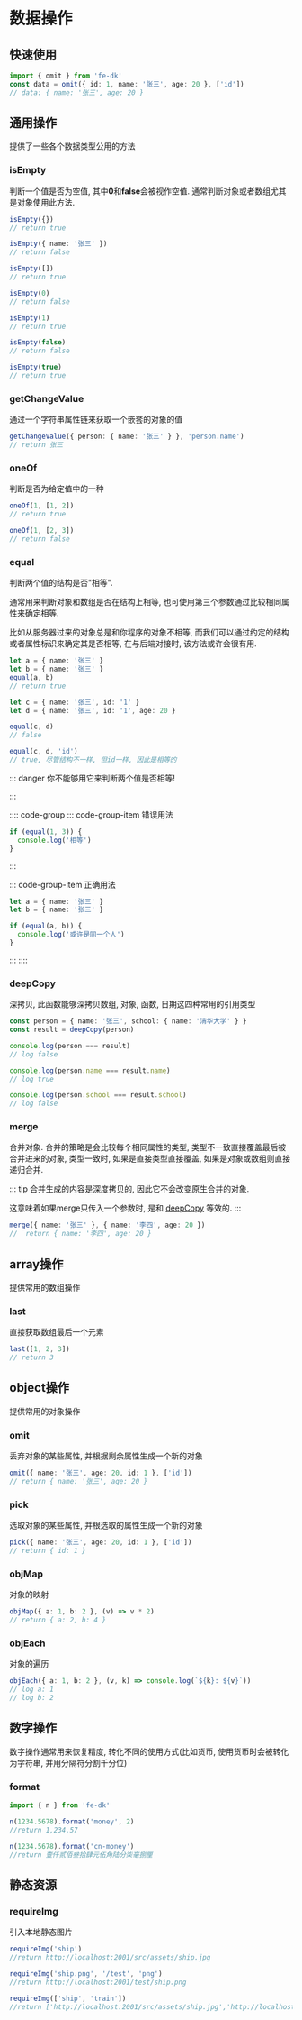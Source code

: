 # 数据操作

## 快速使用
```ts
import { omit } from 'fe-dk'
const data = omit({ id: 1, name: '张三', age: 20 }, ['id'])
// data: { name: '张三', age: 20 }
```

## 通用操作
提供了一些各个数据类型公用的方法

### isEmpty
判断一个值是否为空值, 其中**0**和**false**会被视作空值. 通常判断对象或者数组尤其是对象使用此方法.

```ts
isEmpty({})
// return true

isEmpty({ name: '张三' })
// return false

isEmpty([])
// return true

isEmpty(0)
// return false

isEmpty(1)
// return true

isEmpty(false)
// return false

isEmpty(true)
// return true
```

### getChangeValue
通过一个字符串属性链来获取一个嵌套的对象的值

```ts
getChangeValue({ person: { name: '张三' } }, 'person.name')
// return 张三
```

### oneOf
判断是否为给定值中的一种

```ts
oneOf(1, [1, 2])
// return true

oneOf(1, [2, 3])
// return false
```

### equal
判断两个值的结构是否"相等".

通常用来判断对象和数组是否在结构上相等, 也可使用第三个参数通过比较相同属性来确定相等.

比如从服务器过来的对象总是和你程序的对象不相等, 而我们可以通过约定的结构或者属性标识来确定其是否相等, 在与后端对接时, 该方法或许会很有用.
```ts
let a = { name: '张三' }
let b = { name: '张三' }
equal(a, b)
// return true

let c = { name: '张三', id: '1' }
let d = { name: '张三', id: '1', age: 20 }

equal(c, d)
// false

equal(c, d, 'id')
// true, 尽管结构不一样, 但id一样, 因此是相等的

```

::: danger
你不能够用它来判断两个值是否相等!


:::

:::: code-group
::: code-group-item 错误用法
```ts
if (equal(1, 3)) {
  console.log('相等')
}
```
:::

::: code-group-item 正确用法
```ts
let a = { name: '张三' }
let b = { name: '张三' }

if (equal(a, b)) {
  console.log('或许是同一个人')
}
```
:::
::::



### deepCopy
深拷贝, 此函数能够深拷贝数组, 对象, 函数, 日期这四种常用的引用类型

```ts
const person = { name: '张三', school: { name: '清华大学' } }
const result = deepCopy(person)

console.log(person === result)
// log false

console.log(person.name === result.name)
// log true

console.log(person.school === result.school)
// log false
```

### merge
合并对象.
合并的策略是会比较每个相同属性的类型, 类型不一致直接覆盖最后被合并进来的对象, 类型一致时, 如果是直接类型直接覆盖, 如果是对象或数组则直接递归合并.

::: tip
合并生成的内容是深度拷贝的, 因此它不会改变原生合并的对象.

这意味着如果merge只传入一个参数时, 是和 [deepCopy](#deepcopy) 等效的.
:::


```ts
merge({ name: '张三' }, { name: '李四', age: 20 })
//  return { name: '李四', age: 20 }
```

## array操作

提供常用的数组操作

### last
直接获取数组最后一个元素

```ts
last([1, 2, 3])
// return 3
```

## object操作
提供常用的对象操作

### omit
丢弃对象的某些属性, 并根据剩余属性生成一个新的对象

```ts
omit({ name: '张三', age: 20, id: 1 }, ['id'])
// return { name: '张三', age: 20 }
```

### pick
选取对象的某些属性, 并根选取的属性生成一个新的对象

```ts
pick({ name: '张三', age: 20, id: 1 }, ['id'])
// return { id: 1 }
```

### objMap
对象的映射

```ts
objMap({ a: 1, b: 2 }, (v) => v * 2)
// return { a: 2, b: 4 }
```

### objEach
对象的遍历

```ts
objEach({ a: 1, b: 2 }, (v, k) => console.log(`${k}: ${v}`))
// log a: 1
// log b: 2
```

## 数字操作
数字操作通常用来恢复精度, 转化不同的使用方式(比如货币, 使用货币时会被转化为字符串, 并用分隔符分割千分位)

### format
```ts
import { n } from 'fe-dk'

n(1234.5678).format('money', 2)
//return 1,234.57

n(1234.5678).format('cn-money')
//return 壹仟贰佰叁拾肆元伍角陆分柒毫捌厘
```

## 静态资源

### requireImg
引入本地静态图片
```ts
requireImg('ship')
//return http://localhost:2001/src/assets/ship.jpg

requireImg('ship.png', '/test', 'png')
//return http://localhost:2001/test/ship.png

requireImg(['ship', 'train'])
//return ['http://localhost:2001/src/assets/ship.jpg','http://localhost:2001/src/assets/train.jpg']
```